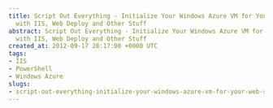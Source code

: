 ```yaml
---
title: Script Out Everything - Initialize Your Windows Azure VM for Your Web Server
  with IIS, Web Deploy and Other Stuff
abstract: Script Out Everything - Initialize Your Windows Azure VM for Your Web Server
  with IIS, Web Deploy and Other Stuff
created_at: 2012-09-17 20:17:00 +0000 UTC
tags:
- IIS
- PowerShell
- Windows Azure
slugs:
- script-out-everything-initialize-your-windows-azure-vm-for-your-web-server-with-iis-web-deploy-and-other-stuff
---
```

